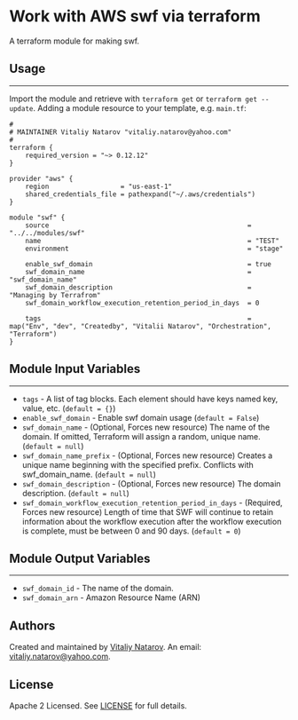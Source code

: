 # Work with AWS swf via terraform

A terraform module for making swf.


## Usage
----------------------
Import the module and retrieve with ```terraform get``` or ```terraform get --update```. Adding a module resource to your template, e.g. `main.tf`:

```
#
# MAINTAINER Vitaliy Natarov "vitaliy.natarov@yahoo.com"
#
terraform {
    required_version = "~> 0.12.12"
}

provider "aws" {
    region                  = "us-east-1"
    shared_credentials_file = pathexpand("~/.aws/credentials")
}

module "swf" {
    source                                                  = "../../modules/swf"
    name                                                    = "TEST"
    environment                                             = "stage"

    enable_swf_domain                                       = true
    swf_domain_name                                         = "swf_domain_name"
    swf_domain_description                                  = "Managing by Terrafrom"
    swf_domain_workflow_execution_retention_period_in_days  = 0

    tags                                                    = map("Env", "dev", "Createdby", "Vitalii Natarov", "Orchestration", "Terraform")
}
```

## Module Input Variables
----------------------
- `tags` - A list of tag blocks. Each element should have keys named key, value, etc. (`default = {}`)
- `enable_swf_domain` - Enable swf domain usage (`default = False`)
- `swf_domain_name` - (Optional, Forces new resource) The name of the domain. If omitted, Terraform will assign a random, unique name. (`default = null`)
- `swf_domain_name_prefix` - (Optional, Forces new resource) Creates a unique name beginning with the specified prefix. Conflicts with swf_domain_name. (`default = null`)
- `swf_domain_description` - (Optional, Forces new resource) The domain description. (`default = null`)
- `swf_domain_workflow_execution_retention_period_in_days` - (Required, Forces new resource) Length of time that SWF will continue to retain information about the workflow execution after the workflow execution is complete, must be between 0 and 90 days. (`default = 0`)

## Module Output Variables
----------------------
- `swf_domain_id` - The name of the domain.
- `swf_domain_arn` - Amazon Resource Name (ARN)


## Authors

Created and maintained by [Vitaliy Natarov](https://github.com/SebastianUA). An email: [vitaliy.natarov@yahoo.com](vitaliy.natarov@yahoo.com).

## License

Apache 2 Licensed. See [LICENSE](https://github.com/SebastianUA/terraform/blob/master/LICENSE) for full details.
